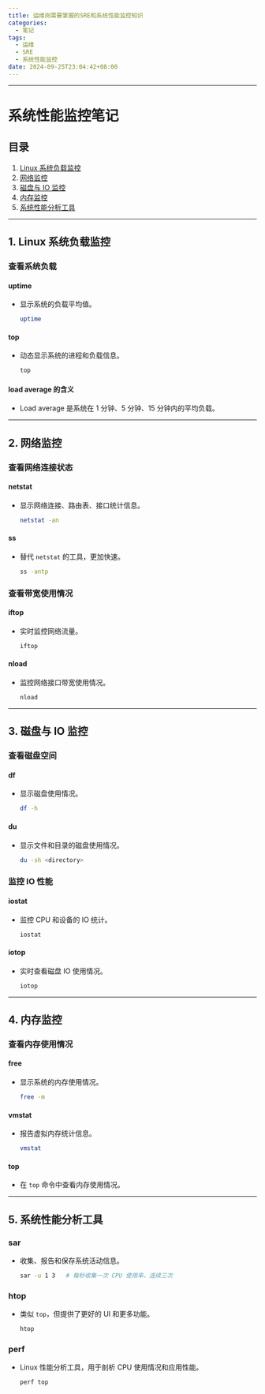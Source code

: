 ```yaml
---
title: 运维岗需要掌握的SRE和系统性能监控知识
categories:
  - 笔记
tags:
  - 运维
  - SRE
  - 系统性能监控
date: 2024-09-25T23:04:42+08:00
---
```


---

# 系统性能监控笔记

## 目录

1. [Linux 系统负载监控](#1-linux-系统负载监控)
2. [网络监控](#2-网络监控)
3. [磁盘与 IO 监控](#3-磁盘与-io-监控)
4. [内存监控](#4-内存监控)
5. [系统性能分析工具](#5-系统性能分析工具)

---

## 1. Linux 系统负载监控

### **查看系统负载**

#### **uptime**
- 显示系统的负载平均值。
  ```bash
  uptime
  ```

#### **top**
- 动态显示系统的进程和负载信息。
  ```bash
  top
  ```

#### **load average** 的含义
- Load average 是系统在 1 分钟、5 分钟、15 分钟内的平均负载。

---

## 2. 网络监控

### **查看网络连接状态**

#### **netstat**
- 显示网络连接、路由表、接口统计信息。
  ```bash
  netstat -an
  ```

#### **ss**
- 替代 `netstat` 的工具，更加快速。
  ```bash
  ss -antp
  ```

### **查看带宽使用情况**

#### **iftop**
- 实时监控网络流量。
  ```bash
  iftop
  ```

#### **nload**
- 监控网络接口带宽使用情况。
  ```bash
  nload
  ```

---

## 3. 磁盘与 IO 监控

### **查看磁盘空间**

#### **df**
- 显示磁盘使用情况。
  ```bash
  df -h
  ```

#### **du**
- 显示文件和目录的磁盘使用情况。
  ```bash
  du -sh <directory>
  ```

### **监控 IO 性能**

#### **iostat**
- 监控 CPU 和设备的 IO 统计。
  ```bash
  iostat
  ```

#### **iotop**
- 实时查看磁盘 IO 使用情况。
  ```bash
  iotop
  ```

---

## 4. 内存监控

### **查看内存使用情况**

#### **free**
- 显示系统的内存使用情况。
  ```bash
  free -m
  ```

#### **vmstat**
- 报告虚拟内存统计信息。
  ```bash
  vmstat
  ```

#### **top**
- 在 `top` 命令中查看内存使用情况。

---

## 5. 系统性能分析工具

### **sar**
- 收集、报告和保存系统活动信息。
  ```bash
  sar -u 1 3   # 每秒收集一次 CPU 使用率，连续三次
  ```

### **htop**
- 类似 `top`，但提供了更好的 UI 和更多功能。
  ```bash
  htop
  ```

### **perf**
- Linux 性能分析工具，用于剖析 CPU 使用情况和应用性能。
  ```bash
  perf top
  ```

